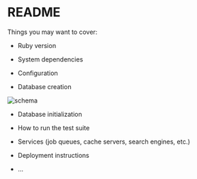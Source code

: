 # README

Things you may want to cover:

* Ruby version

* System dependencies

* Configuration

* Database creation

![schema](/images/Screen-Shot-2021-02-10-at-9.29.35-PM.png)

* Database initialization

* How to run the test suite

* Services (job queues, cache servers, search engines, etc.)

* Deployment instructions

* ...
